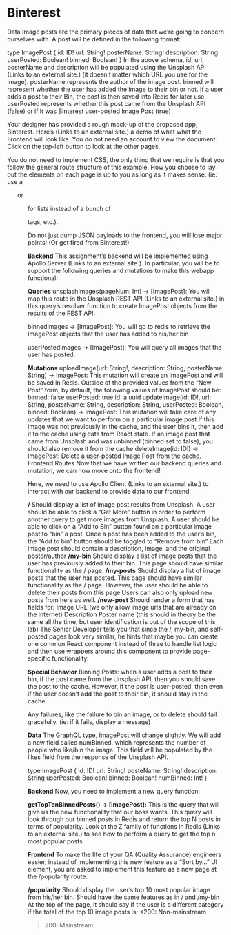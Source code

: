 # Binterest
Data
Image posts are the primary pieces of data that we’re going to concern ourselves with. A post will be defined in the following format:

type ImagePost {
    id: ID!
    url: String!
    posterName: String!
    description: String
    userPosted: Boolean!
    binned: Boolean!
}
In the above schema, id, url, posterName and description will be populated using the Unsplash API (Links to an external site.) (it doesn’t matter which URL you use for the image). posterName represents the author of the image post. binned will represent whether the user has added the image to their bin or not. If a user adds a post to their Bin, the post is then saved into Redis for later use. userPosted represents whether this post came from the Unsplash API (false) or if it was Binterest user-posted Image Post (true)

Your designer has provided a rough mock-up of the proposed app, Binterest. Here’s (Links to an external site.) a demo of what what the Frontend will look like. You do not need an account to view the document. Click on the top-left button to look at the other pages.

You do not need to implement CSS, the only thing that we require is that you follow the general route structure of this example. How you choose to lay out the elements on each page is up to you as long as it makes sense. (ie: use a <ul> or <ol> for lists instead of a bunch of <p> tags, etc.).

Do not just dump JSON payloads to the frontend, you will lose major points! (Or get fired from Binterest!)

**Backend**
This assignment’s backend will be implemented using Apollo Server (Links to an external site.). In particular, you will be to support the following queries and mutations to make this webapp functional:

**Queries**
unsplashImages(pageNum: Int) -> [ImagePost]: You will map this route in the Unsplash REST API (Links to an external site.) in this query’s resolver function to create ImagePost objects from the results of the REST API.

binnedImages -> [ImagePost]: You will go to redis to retrieve the ImagePost objects that the user has added to his/her bin

userPostedImages -> [ImagePost]: You will query all images that the user has posted.

**Mutations**
uploadImage(url: String!, description: String, posterName: String) -> ImagePost: This mutation will create an ImagePost and will be saved in Redis. Outside of the provided values from the “New Post” form, by default, the following values of ImagePost should be:
binned: false
userPosted: true
id: a uuid
updateImage(id: ID!, url: String, posterName: String, description: String, userPosted: Boolean, binned: Boolean) -> ImagePost: This mutation will take care of any updates that we want to perform on a particular image post
If this image was not previously in the cache, and the user bins it, then add it to the cache using data from React state. 
If an image post that came from Unsplash and was unbinned (binned set to false), you should also remove it from the cache
deleteImage(id: ID!) -> ImagePost: Delete a user-posted Image Post from the cache.
Frontend Routes
Now that we have written our backend queries and mutation, we can now move onto the frontend!

Here, we need to use Apollo Client (Links to an external site.) to interact with our backend to provide data to our frontend.

**/**
Should display a list of image post results from Unsplash.
A user should be able to click a “Get More” button in order to perform another query to get more images from Unsplash.
A user should be able to click on a “Add to Bin” button found on a particular image post to “bin” a post.
Once a post has been added to the user’s bin, the “Add to bin” button should be toggled to “Remove from bin”
Each image post should contain a description, image, and the original poster/author
**/my-bin**
Should display a list of image posts that the user has previously added to their bin.
This page should have similar functionality as the / page.
**/my-posts**
Should display a list of image posts that the user has posted.
This page should have similar functionality as the / page.
However, the user should be able to delete their posts from this page
Users can also only upload new posts from here as well.
**/new-post**
Should render a form that has fields for:
Image URL (we only allow image urls that are already on the internet)
Description
Poster name (this should in theory be the same all the time, but user identification is out of the scope of this lab)
The Senior Developer tells you that since the /, my-bin, and self-posted pages look very similar, he hints that maybe you can create one common React component instead of three to handle list logic and then use wrappers around this component to provide page-specific functionality.

**Special Behavior**
Binning Posts: when a user adds a post to their bin, if the post came from the Unsplash API, then you should save the post to the cache. However, if the post is user-posted, then even if the user doesn’t add the post to their bin, it should stay in the cache.

Any failures, like the failure to bin an image, or to delete should fail gracefully. (ie: if it fails, display a message)
  
  
**Data**
The GraphQL type, ImagePost will change slightly. We will add a new field called numBinned, which represents the number of people who like/bin the image. This field will be populated by the likes field from the response of the Unsplash API.

type ImagePost {
    id: ID!
    url: String!
    posteName: String!
    description: String
    userPosted: Boolean!
    binned: Boolean!
    numBinned: Int!
}
    
**Backend**
Now, you need to implement a new query function:

**getTopTenBinnedPosts() -> [ImagePost]:** This is the query that will give us the new functionality that our boss wants. This query will look through our binned posts in Redis and return the top N posts in terms of popularity. Look at the Z family of functions in Redis (Links to an external site.) to see how to perform a query to get the top n most popular posts
    
**Frontend**
To make the life of your QA (Quality Assurance) engineers easier, instead of implementing this new feature as a “Sort by…” UI element, you are asked to implement this feature as a new page at the /popularity route.

**/popularity**
Should display the user’s top 10 most popular image from his/her bin.
Should have the same features as in / and /my-bin
At the top of the page, it should say if the user is a different category if the total of the top 10 image posts is:
<200: Non-mainstream
>200: Mainstream
